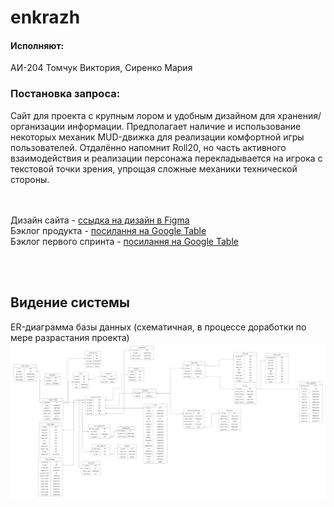 # enkrazh

#### Исполняют:
АИ-204 Томчук Виктория, Сиренко Мария

### Постановка запроса:
Сайт для проекта с крупным лором и удобным дизайном для хранения/организации информации. Предполагает наличие и использование некоторых механик MUD-движка для реализации комфортной игры пользователей. Отдалённо напомнит Roll20, но часть активного взаимодействия и реализации персонажа перекладывается на игрока с текстовой точки зрения, упрощая сложные механики технической стороны.

<br><br>
Дизайн сайта - [ссыдка на дизайн в Figma](https://www.figma.com/file/TbyXTOp9p2Jx3hBCKg4Oic/enkr?node-id=0%3A1) <br>
Бэклог продукта - [посилання на Google Table](https://docs.google.com/spreadsheets/d/1vok6ZWQBBTzEa5uIbEjpKH2oSmY9Y0PJ92oU4R7eJ2o/edit#gid=0) <br>
Бэклог первого спринта - [посилання на Google Table](https://docs.google.com/spreadsheets/d/1vok6ZWQBBTzEa5uIbEjpKH2oSmY9Y0PJ92oU4R7eJ2o/edit#gid=1374635237)<br>

<br><br>
## Видение системы
ER-диаграмма базы данных (схематичная, в процессе доработки по мере разрастания проекта)
![Диаграмма](https://github.com/rxndx/enkrazh/blob/main/img/ER-%D0%B4%D0%B8%D0%B0%D0%B3%D1%80%D0%B0%D0%BC%D0%BC%D0%B0%20%D0%A1%D0%A3%D0%91%D0%94%20.png)
